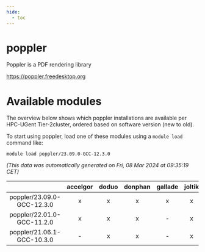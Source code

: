 ```yaml
---
hide:
  - toc
---
```


poppler
=======


Poppler is a PDF rendering library

https://poppler.freedesktop.org
# Available modules


The overview below shows which poppler installations are available per HPC-UGent Tier-2cluster, ordered based on software version (new to old).

To start using poppler, load one of these modules using a `module load` command like:

```shell
module load poppler/23.09.0-GCC-12.3.0
```

*(This data was automatically generated on Fri, 08 Mar 2024 at 09:35:19 CET)*  

| |accelgor|doduo|donphan|gallade|joltik|skitty|
| :---: | :---: | :---: | :---: | :---: | :---: | :---: |
|poppler/23.09.0-GCC-12.3.0|x|x|x|x|x|x|
|poppler/22.01.0-GCC-11.2.0|x|x|x|-|x|x|
|poppler/21.06.1-GCC-10.3.0|-|x|x|-|x|-|
